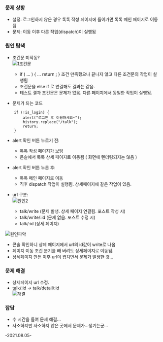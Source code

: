### 문제 상황
- 설정: 로그인하지 않은 경우 톡톡 작성 페이지에 들어가면 톡톡 메인 페이지로 이동됨
- 문제: 이동 이후 다른 작업(dispatch)이 실행됨

### 원인 탐색
- 조건문 미작동?   
 ![1조건문](https://user-images.githubusercontent.com/60069112/128404999-aa52a5db-e9f2-4364-aa73-32ae4ef9402d.jpg)

  - if ( ...  ) {  ... return ; } 조건 만족했으나 끝나지 않고 다른 조건문의 작업이 실행됨
  - 조건문을 else if 로 연결해도 결과는 같음.
  - 테스트 결과 조건문은 문제가 없음. 다른 페이지에서 동일한 작업이 실행됨.
- 문제가 되는 코드
``` 
    if (!is_login) {
        alert("로그인 후 이용하세요~"); 
        history.replace("/talk");
        return;
    }
```    
  - alert 확인 버튼 누르기 전:
    - 톡톡 작성 페이지가 보임
    - 콘솔에서 톡톡 상세 페이지로 이동됨 ( 화면에 렌더링되지는 않음 )
  - alert 확인 버튼 누른 후:
    - 톡톡 메인 페이지로 이동
    - 직후 dispatch 작업이 실행됨. 상세페이지에 같은 작업이 있음.

- url 구분:   
![원인2](https://user-images.githubusercontent.com/60069112/128405184-7a7e4e0f-dfc7-46c0-bf7d-f7bbfa6a8a03.jpg)
  - talk/write  (문제 발생. 상세 페이지 연결됨. 포스트 작성 시)
  - talk/write/:id  (문제 없음. 포스트 수정 시)
  - talk/:id  (상세 페이지)   

![원인파악](https://user-images.githubusercontent.com/60069112/128405161-20b7da49-e254-4852-996c-8529c31bd8bf.jpg)

- 콘솔 확인하니 상페 페이지에서 url의 id값이 write로 나옴
- 페이지 이동 조건 분기를 빼 버려도 상세페이지로 이동됨.
- 상세페이지 만든 이후 url이 겹치면서 문제가 발생한 것...

### 문제 해결   
- 상세페이지 url 수정.
-  talk/:id   ->   talk/detail/:id     
![해결](https://user-images.githubusercontent.com/60069112/128405235-1f0b95ea-f76f-4bb5-a003-903b68288087.jpg)

### 잡담
- 수 시간을 들여 문제 해결...
- 사소하지만 사소하지 않은 곳에서 문제가...생기는군...

-2021.08.05-
